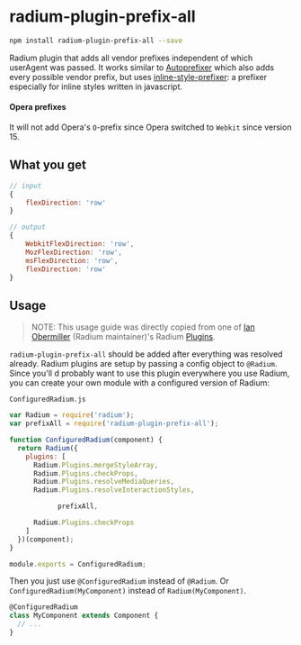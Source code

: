 # radium-plugin-prefix-all
```bash
npm install radium-plugin-prefix-all --save
```
Radium plugin that adds all vendor prefixes independent of which userAgent was passed. It works similar to [Autoprefixer](https://github.com/postcss/autoprefixer) which also adds every possible vendor prefix, but uses [inline-style-prefixer](https://github.com/rofrischmann/inline-style-prefixer): a prefixer especially for inline styles written in javascript.

#### Opera prefixes
It will not add Opera's `O`-prefix since Opera switched to `Webkit` since version 15.

## What you get
```javascript
// input
{
	flexDirection: 'row'
}

// output
{
	WebkitFlexDirection: 'row',
	MozFlexDirection: 'row',
	msFlexDirection: 'row',
	flexDirection: 'row'
}
```

## Usage
> NOTE: This usage guide was directly copied from one of [Ian Obermiller](https://github.com/ianobermiller) (Radium maintainer)'s Radium [Plugins](https://github.com/ianobermiller/radium-plugin-validity-pseudos).

`radium-plugin-prefix-all` should be added after everything was resolved already. Radium plugins are setup by passing a config object to `@Radium`. Since you'll d probably want to use this plugin everywhere you use Radium, you can create your own module with a configured version of Radium:

`ConfiguredRadium.js`

```js
var Radium = require('radium');
var prefixAll = require('radium-plugin-prefix-all');

function ConfiguredRadium(component) {
  return Radium({
    plugins: [
      Radium.Plugins.mergeStyleArray,
      Radium.Plugins.checkProps,
      Radium.Plugins.resolveMediaQueries,
      Radium.Plugins.resolveInteractionStyles,

			prefixAll,

      Radium.Plugins.checkProps
    ]
  })(component);
}

module.exports = ConfiguredRadium;

```

Then you just use `@ConfiguredRadium` instead of `@Radium`. Or `ConfiguredRadium(MyComponent)` instead of `Radium(MyComponent)`.

```js
@ConfiguredRadium
class MyComponent extends Component {
  // ...
}
```
